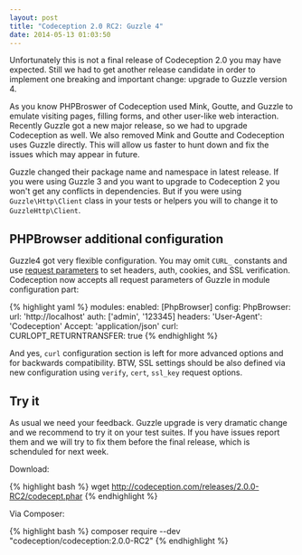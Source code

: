 ```yaml
---
layout: post
title: "Codeception 2.0 RC2: Guzzle 4"
date: 2014-05-13 01:03:50
---
```


Unfortunately this is not a final release of Codeception 2.0 you may have expected. Still we had to get another release candidate in order to implement one breaking and important change: upgrade to Guzzle version 4.

As you know PHPBroswer of Codeception used Mink, Goutte, and Guzzle to emulate visiting pages, filling forms, and other user-like web interaction. Recently Guzzle got a new major release, so we had to upgrade Codeception as well. We also removed Mink and Goutte and Codeception uses Guzzle directly. This will allow us faster to hunt down and fix the issues which may appear in future.

Guzzle changed their package name and namespace in latest release. If you were using Guzzle 3 and you want to upgrade to Codeception 2 you won't get any conflicts in dependencies. But if you were using `Guzzle\Http\Client` class in your tests or helpers you will to change it to `GuzzleHttp\Client`.

## PHPBrowser additional configuration

Guzzle4 got very flexible configuration. You may omit `CURL_` constants and use [request parameters](http://docs.guzzlephp.org/en/latest/clients.html#request-options) to set headers, auth, cookies, and SSL verification. Codeception now accepts all request parameters of Guzzle in module configuration part:

{% highlight yaml %} 
modules:
   enabled: [PhpBrowser]
   config:
      PhpBrowser:
         url: 'http://localhost'
         auth: ['admin', '123345]
         headers:
            'User-Agent': 'Codeception'
            Accept: 'application/json'
         curl:
             CURLOPT_RETURNTRANSFER: true
{% endhighlight %}

And yes, `curl` configuration section is left for more advanced options and for backwards compatibility. BTW, SSL settings should be also defined via new configuration using `verify`, `cert`, `ssl_key` request options. 

## Try it

As usual we need your feedback. Guzzle upgrade is very dramatic change and we recommend to try it on your test suites. If you have issues report them and we will try to fix them before the final release, which is schenduled for next week. 

Download:

{% highlight bash %}
wget http://codeception.com/releases/2.0.0-RC2/codecept.phar
{% endhighlight %}

Via Composer:

{% highlight bash %}
composer require --dev "codeception/codeception:2.0.0-RC2" 
{% endhighlight %}